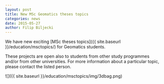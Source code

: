 ```yaml
---
layout: post
title: New MSc Geomatics theses topics
categories: news
date: 2015-05-27
author: Filip Biljecki
---
```


We have new exciting [MSc theses topics]({{ site.baseurl }}/education/msctopics/) for Geomatics students. 

These projects are open also to students from other study programmes and/or from other universities. For more information about a particular topic, please contact the listed person.

![]({{ site.baseurl }}/education/msctopics/img/3dbag.png)